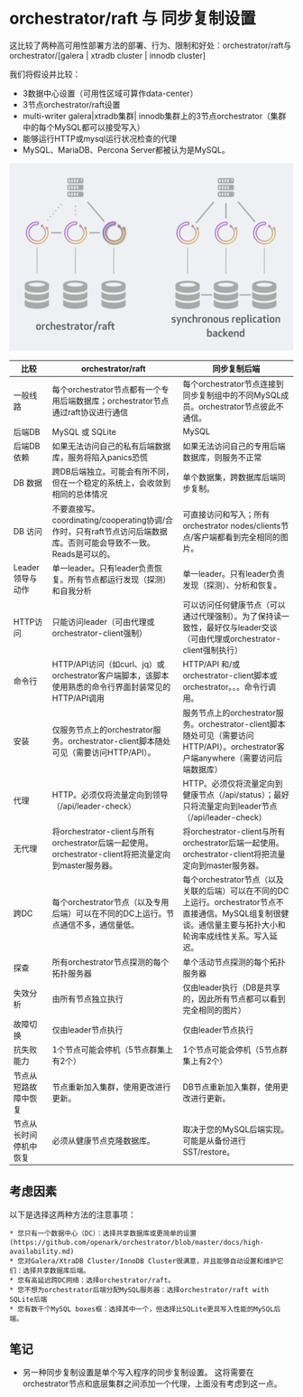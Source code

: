 # orchestrator/raft 与 同步复制设置

这比较了两种高可用性部署方法的部署、行为、限制和好处：orchestrator/raft与orchestrator/[galera | xtradb cluster | innodb cluster]

我们将假设并比较：

* 3数据中心设置（可用性区域可算作data-center）
* 3节点orchestrator/raft设置
* multi-writer galera|xtradb集群| innodb集群上的3节点orchestrator（集群中的每个MySQL都可以接受写入）
* 能够运行HTTP或mysql运行状况检查的代理
* MySQL、MariaDB、Percona Server都被认为是MySQL。

![avatar](./图片/raft-vs-sync-repl/图1.png)


|  比较 | orchestrator/raft | 同步复制后端 | 
|  ----  | ----  | ---- |
| 一般线路  | 每个orchestrator节点都有一个专用后端数据库；orchestrator节点通过raft协议进行通信  | 每个orchestrator节点连接到同步复制组中的不同MySQL成员。orchestrator节点彼此不通信。 | 
| 后端DB  | MySQL 或 SQLite | MySQL |      
| 后端DB依赖  | 如果无法访问自己的私有后端数据库，服务将陷入panics恐慌  | 如果无法访问自己的专用后端数据库，则服务不正常 |
| DB 数据 | 跨DB后端独立。可能会有所不同，但在一个稳定的系统上，会收敛到相同的总体情况 | 单个数据集，跨数据库后端同步复制。 | 
| DB 访问  | 不要直接写。coordinating/cooperating协调/合作时，只有raft节点访问后端数据库。否则可能会导致不一致。Reads是可以的。  |  可直接访问和写入；所有orchestrator nodes/clients节点/客户端都看到完全相同的图片。 | 
| Leader领导与动作 | 单一leader。只有leader负责恢复。所有节点都运行发现（探测）和自我分析 |  单一leader。只有leader负责发现（探测）、分析和恢复。   | 
| HTTP访问 | 只能访问leader（可由代理或orchestrator-client强制） |  可以访问任何健康节点（可以通过代理强制）。为了保持读一致性，最好仅与leader交谈（可由代理或orchestrator-client强制执行）   | 
| 命令行 | HTTP/API访问（如curl、jq）或orchestrator客户端脚本，该脚本使用熟悉的命令行界面封装常见的HTTP/API调用  |  HTTP/API 和/或 orchestrator-client脚本或orchestrator。。。命令行调用。   | 
| 安装 | 仅服务节点上的orchestrator服务。orchestrator-client脚本随处可见（需要访问HTTP/API）。 |  服务节点上的orchestrator服务。orchestrator-client脚本随处可见（需要访问HTTP/API）。orchestrator客户端anywhere（需要访问后端数据库）   | 
| 代理 |  HTTP。必须仅将流量定向到领导（/api/leader-check）|  HTTP。必须仅将流量定向到健康节点（/api/status）；最好只将流量定向到leader节点（/api/leader-check）   | 
| 无代理 | 将orchestrator-client与所有orchestrator后端一起使用。orchestrator-client将把流量定向到master服务器。 |  将orchestrator-client与所有orchestrator后端一起使用。orchestrator-client将把流量定向到master服务器。   | 
| 跨DC | 每个orchestrator节点（以及专用后端）可以在不同的DC上运行。节点通信不多，通信量低。 |  每个orchestrator节点（以及关联的后端）可以在不同的DC上运行。orchestrator节点不直接通信。MySQL组复制很健谈。通信量主要与拓扑大小和轮询率成线性关系。写入延迟。   | 
| 探查 | 所有orchestrator节点探测的每个拓扑服务器 |  单个活动节点探测的每个拓扑服务器   | 
| 失效分析 | 由所有节点独立执行 | 仅由leader执行（DB是共享的，因此所有节点都可以看到完全相同的图片） | 
| 故障切换 | 仅由leader节点执行 |  仅由leader节点执行   | 
| 抗失败能力 | 1个节点可能会停机（5节点群集上有2个） |  1个节点可能会停机（5节点群集上有2个）   | 
| 节点从短路故障中恢复 | 节点重新加入集群，使用更改进行更新。 | DB节点重新加入集群，使用更改进行更新。    | 
| 节点从长时间停机中恢复 | 必须从健康节点克隆数据库。 |  取决于您的MySQL后端实现。可能是从备份进行SST/restore。   | 




## 考虑因素

以下是选择这两种方法的注意事项：
    
    * 您只有一个数据中心（DC）：选择共享数据库或更简单的设置(https://github.com/openark/orchestrator/blob/master/docs/high-availability.md)
    * 您对Galera/XtraDB Cluster/InnoDB Cluster很满意，并且能够自动设置和维护它们：选择共享数据库后端。
    * 您有高延迟跨DC网络：选择orchestrator/raft。
    * 您不想为orchestrator后端分配MySQL服务器：选择orchestrator/raft with SQLite后端
    * 您有数千个MySQL boxes框：选择其中一个，但选择比SQLite更具写入性能的MySQL后端。
    
## 笔记

* 另一种同步复制设置是单个写入程序的同步复制设置。
  这将需要在orchestrator节点和底层集群之间添加一个代理，上面没有考虑到这一点。
